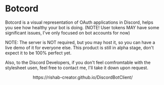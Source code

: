 # Botcord
Botcord is a visual representation of OAuth applications in Discord, helps you see how healthy your bot is doing.
(NOTE! User tokens MAY have some significant issues, I've only focused on bot accounts for now)

NOTE: The server is NOT required, but you may host it, so you can have a live demo of it for everyone else.
This product is still in alpha stage, don't expect it to be 100% perfect yet.

Also, to the Discord Developers, if you don't feel comfromtable with the stylesheet usen, feel free to contact me, I'll take it down upon request.

<center>https://rishab-creator.github.io/DiscordBotClient/<center>
